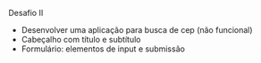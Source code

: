 Desafio II
- Desenvolver uma aplicação para busca de cep (não funcional)
- Cabeçalho com título e subtítulo
- Formulário: elementos de input e submissão
